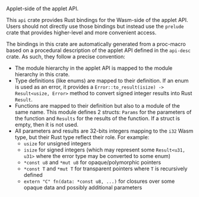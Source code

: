 Applet-side of the applet API.

This `api` crate provides Rust bindings for the Wasm-side of the applet API.
Users should not directly use those bindings but instead use the `prelude` crate
that provides higher-level and more convenient access.

The bindings in this crate are automatically generated from a proc-macro based
on a procedural description of the applet API defined in the `api-desc` crate.
As such, they follow a precise convention:
- The module hierarchy in the applet API is mapped to the module hierarchy in
  this crate.
- Type definitions (like enums) are mapped to their definition. If an enum is
  used as an error, it provides a `Error::to_result(isize) -> Result<usize,
  Error>` method to convert signed integer results into Rust `Result`.
- Functions are mapped to their definition but also to a module of the same
  name. This module defines 2 structs: `Params` for the parameters of the
  function and `Results` for the results of the function. If a struct is empty,
  then it is not used.
- All parameters and results are 32-bits integers mapping to the `i32` Wasm
  type, but their Rust type reflect their role. For example:
  - `usize` for unsigned integers
  - `isize` for signed integers (which may represent some `Result<u31, u31>`
    where the error type may be converted to some enum)
  - `*const u8` and `*mut u8` for opaque/polymorphic pointers
  - `*const T` and `*mut T` for transparent pointers where `T` is recursively
    defined
  - `extern "C" fn(data: *const u8, ...)` for closures over some opaque data and
    possibly additional parameters
